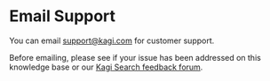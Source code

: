 # Email Support

You can email [support@kagi.com](mailto:support@kagi.com) for customer support.

Before emailing, please see if your issue has been addressed on this knowledge base or our [Kagi Search feedback forum](https://kagifeedback.org).
